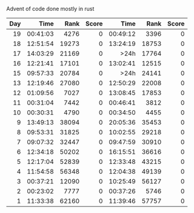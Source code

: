 Advent of code done mostly in rust

|Day   |    Time |  Rank | Score   |    Time  | Rank  |Score|
|---:|---:|---:|---:|---:|---:|---:|
|19   |00:41:03   |4276      |0   |00:49:12   |3396      |0|
|18   |12:51:54  |19273      |0   |13:24:19  |18753      |0|
|17   |14:03:29  |21169      |0       |>24h  |17764      |0|
|16   |12:21:41  |17101      |0   |13:02:41  |12515      |0|
|15   |09:57:33  |20784      |0       |>24h  |24141      |0|
|13   |12:19:46  |27080      |0   |12:50:29  |22008      |0|
|12   |01:09:56   |7027      |0   |13:08:45  |17853      |0|
|11   |00:31:04  | 7442      |0   |00:46:41  | 3812      |0|
|10   |00:30:31  | 4790      |0   |00:34:50  | 4455      |0|
| 9   |13:49:13  |38094      |0   |20:05:36  |35453      |0|
| 8   |09:53:31  |31825      |0   |10:02:55  |29218      |0|
| 7   |09:07:32  |32447      |0   |09:47:59  |30910      |0|
| 6   |12:34:18  |50202      |0   |16:15:51  |36616      |0|
| 5   |12:17:04  |52839      |0   |12:33:48  |43215      |0|
| 4   |11:54:58  |56348      |0   |12:04:38  |49139      |0|
| 3   |00:37:21  |12090      |0   |10:25:49  |56127      |0|
| 2   |00:23:02  | 7777      |0   |00:37:26  | 5746      |0|
| 1   |11:33:38  |62160      |0   |11:39:46  |57757      |0|
